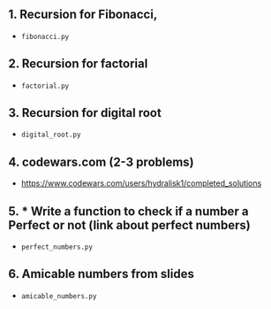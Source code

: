 ## 1. Recursion for Fibonacci,
- ```fibonacci.py```
## 2. Recursion for factorial
- ```factorial.py```
## 3. Recursion for digital root
- ```digital_root.py```
## 4. codewars.com (2-3 problems)
- https://www.codewars.com/users/hydralisk1/completed_solutions
## 5. * Write a function to check if a number a Perfect or not (link about perfect numbers)
- ```perfect_numbers.py```
## 6. Amicable numbers from slides
- ```amicable_numbers.py```

